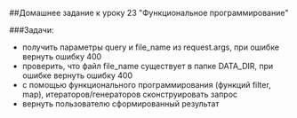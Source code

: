 ##Домашнее задание к уроку 23 "Функциональное программирование"


###Задачи:
- получить параметры query и file_name из request.args, при ошибке вернуть ошибку 400
- проверить, что файл file_name существует в папке DATA_DIR, при ошибке вернуть ошибку 400
- с помощью функционального программирования (функций filter, map), итераторов/генераторов сконструировать запрос
- вернуть пользователю сформированный результат